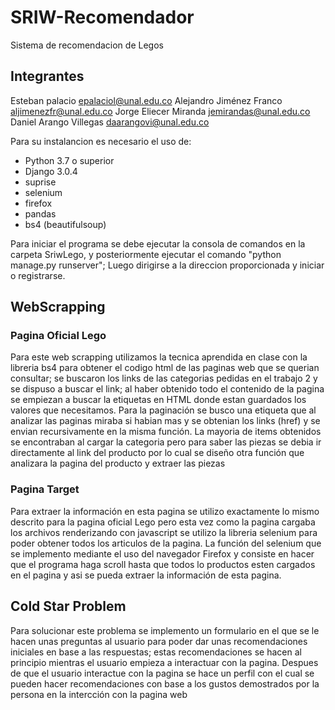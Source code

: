 # SRIW-Recomendador
Sistema de recomendacion de Legos

## Integrantes
Esteban palacio	            epalaciol@unal.edu.co
Alejandro Jiménez Franco	aljimenezfr@unal.edu.co
Jorge Eliecer Miranda	    jemirandas@unal.edu.co
Daniel Arango Villegas	    daarangovi@unal.edu.co

Para su instalancion es necesario el uso de:
- Python 3.7 o superior
- Django 3.0.4
- suprise
- selenium
- firefox
- pandas
- bs4 (beautifulsoup)

Para iniciar el programa se debe ejecutar la consola de comandos en la carpeta SriwLego, y posteriormente ejecutar el comando "python manage.py runserver";
Luego dirigirse a la direccion proporcionada y iniciar o registrarse.

## WebScrapping
### Pagina Oficial Lego
Para este web scrapping utilizamos la tecnica aprendida en clase con la libreria bs4 para obtener el codigo html de las paginas web que se querian consultar; se buscaron los links de las categorias pedidas en el trabajo 2  y se dispuso a buscar el link; al haber obtenido todo el contenido de la pagina  se empiezan a buscar la etiquetas en HTML donde estan guardados los valores que necesitamos. 
Para la paginación se busco una etiqueta que al analizar las paginas miraba si habian mas y se obtenian los links (href) y se envian recursivamente en la misma función. La mayoria de items obtenidos se encontraban al cargar la categoria pero para saber las piezas se debia ir directamente al link del producto  por lo cual se diseño otra función  que analizara la pagina del producto y extraer las piezas

### Pagina Target
Para extraer la información en esta pagina se utilizo exactamente lo mismo descrito para la pagina oficial Lego pero esta vez  como la pagina cargaba los archivos renderizando con javascript se utilizo la libreria selenium para poder obtener todos los articulos de la pagina. La función del selenium que se implemento mediante el uso del navegador Firefox y consiste en hacer que el programa haga scroll hasta que todos lo productos esten cargados en el pagina y asi se pueda extraer la información de esta pagina.

## Cold Star Problem
Para solucionar este problema se implemento un formulario  en el que se le hacen unas preguntas al usuario  para poder dar unas recomendaciones iniciales en base a las respuestas; estas recomendaciones se hacen al principio mientras el usuario empieza a interactuar con la pagina. Despues de que el usuario interactue con la pagina se hace un perfil con el cual se pueden hacer recomendaciones con base a los  gustos demostrados por la persona en la intercción con la pagina web
